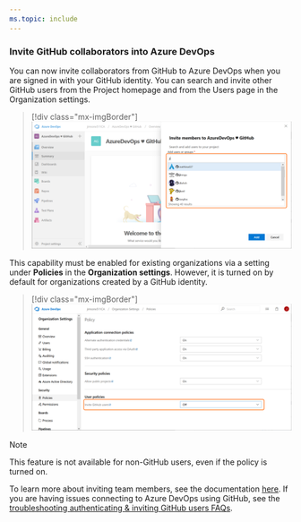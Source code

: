 ```yaml
---
ms.topic: include
---
```


### Invite GitHub collaborators into Azure DevOps

You can now invite collaborators from GitHub to Azure DevOps when you are signed in with your GitHub identity. You can search and invite other GitHub users from the Project homepage and from the Users page in the Organization settings.

> [!div class="mx-imgBorder"]
> ![Badge](../../_img/155_20.png)

This capability must be enabled for existing organizations via a setting under **Policies** in the **Organization settings**. However, it is turned on by default for organizations created by a GitHub identity.

> [!div class="mx-imgBorder"]
> ![Badge](../../_img/155_27.png)

> [!NOTE]
> This feature is not available for non-GitHub users, even if the policy is turned on.

To learn more about inviting team members, see the documentation [here](https://docs.microsoft.com/azure/devops/user-guide/sign-up-invite-teammates?view=azure-devops#invite-team-members). If you are having issues connecting to Azure DevOps using GitHub, see the [troubleshooting authenticating & inviting GitHub users FAQs](https://docs.microsoft.com/azure/devops/organizations/security/faq-github-authentication?view=azure-devops).
